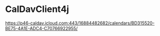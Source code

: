 # CalDavClient4j

https://p46-caldav.icloud.com:443/16884482682/calendars/BD315520-BE75-4A1E-ADC4-C70766922955/